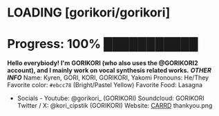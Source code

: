 # LOADING [gorikori/gorikori]
# Progress: 100% ███████████
**Hello everybiody! I'm GORIKORI (who also uses the @GORIKORI2 account), and I mainly work on vocal synthesis related works.**
***OTHER INFO***
Name: Kyren, GORI, KORI, GORIKORI, Yakomi
Pronouns: He/They
Favorite color: `#ebcc78` (Bright/Pastel Yellow)
Favorite Food: Lasagna
- Socials -
Youtube: @gorikori_ (GORIKORI)
Soundcloud: GORIKORI
Twitter / X: @kori_cipstik (GORIKORI)
Website: [CARRD](https://gorikori.carrd.co)
thankyou.png
